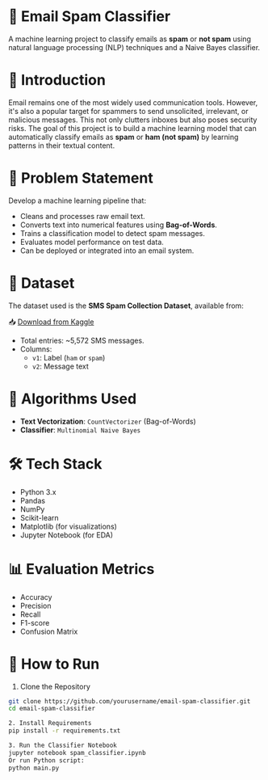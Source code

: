 # 📧 Email Spam Classifier

A machine learning project to classify emails as **spam** or **not spam** using natural language processing (NLP) techniques and a Naive Bayes classifier.

# 📝 Introduction

Email remains one of the most widely used communication tools. 
However, it's also a popular target for spammers to send unsolicited, irrelevant, or malicious messages. 
This not only clutters inboxes but also poses security risks. 
The goal of this project is to build a machine learning model that can automatically classify emails as **spam** or **ham (not spam)** by learning patterns in their textual content.

# 🚀 Problem Statement

Develop a machine learning pipeline that:

- Cleans and processes raw email text.
- Converts text into numerical features using **Bag-of-Words**.
- Trains a classification model to detect spam messages.
- Evaluates model performance on test data.
- Can be deployed or integrated into an email system.

# 📂 Dataset

The dataset used is the **SMS Spam Collection Dataset**, available from:

📥 [Download from Kaggle](https://www.kaggle.com/datasets/uciml/sms-spam-collection-dataset)

- Total entries: ~5,572 SMS messages.
- Columns:
  - `v1`: Label (`ham` or `spam`)
  - `v2`: Message text

# 🧠 Algorithms Used

- **Text Vectorization**: `CountVectorizer` (Bag-of-Words)
- **Classifier**: `Multinomial Naive Bayes`

# 🛠️ Tech Stack

- Python 3.x
- Pandas
- NumPy
- Scikit-learn
- Matplotlib (for visualizations)
- Jupyter Notebook (for EDA)

# 📊 Evaluation Metrics

- Accuracy
- Precision
- Recall
- F1-score
- Confusion Matrix

# 🧪 How to Run

1. Clone the Repository

```bash
git clone https://github.com/yourusername/email-spam-classifier.git
cd email-spam-classifier

2. Install Requirements
pip install -r requirements.txt

3. Run the Classifier Notebook
jupyter notebook spam_classifier.ipynb
Or run Python script:
python main.py
